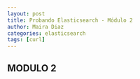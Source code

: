 ```yaml
---
layout: post
title: Probando Elasticsearch - Módulo 2
author: Maira Diaz
categories: elasticsearch
tags: [curl]
---
```


##  MODULO 2





